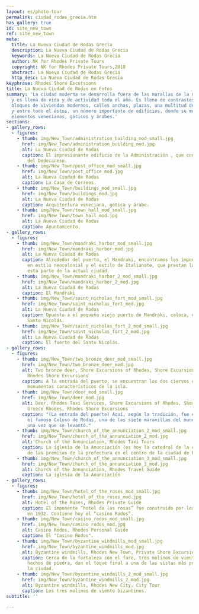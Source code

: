 ```yaml
---
layout: es/photo-tour
permalink: ciudad_rodas_grecia.htm
has_gallery: true
id: site_new_town
ref: site_new_town
meta:
  title: La Nueva Ciudad de Rodas Grecia
  description: La Nueva Ciudad de Rodas Grecia
  keywords: La Nueva Ciudad de Rodas Grecia
  author: NK for Rhodes Private Tours
  copyright: NK for Rhodes Private Tours,2018
  abstract: La Nueva Ciudad de Rodas Grecia
  http_desc: La Nueva Ciudad de Rodas Grecia
keyphrase: Rhodes Shore Excursions
title: La Nueva Ciudad de Rodas en Fotos
summary: 'La ciudad moderna se desarrolla fuera de las murallas de la medieval Rodas
  y es llena de vida y de actividad todo el año. Es lleno de contrastes asombrosamente:
  bloques de viviendas modernos, calles anchas, plazas, una multitud de tiendas….
  y entre todo el éstos, un número importante de edificios, donde se muestran los
  elementos venecianos, góticos y árabes.'
sections:
- gallery_rows:
  - figures:
    - thumb: img/New_Town/administration_building_mod_small.jpg
      href: img/New_Town/administration_building_mod.jpg
      alt: La Nueva Ciudad de Rodas
      caption: El impresionante edificio de la Administración , que contiene la Prefectura
        del Dodecaneso.
    - thumb: img/New_Town/post_office_mod_small.jpg
      href: img/New_Town/post_office_mod.jpg
      alt: La Nueva Ciudad de Rodas
      caption: La Casa de Correos.
    - thumb: img/New_Town/buildings_mod_small.jpg
      href: img/New_Town/buildings_mod.jpg
      alt: La Nueva Ciudad de Rodas
      caption: Arquitectura veneciana, gótica y árabe.
    - thumb: img/New_Town/town_hall_mod_small.jpg
      href: img/New_Town/town_hall_mod.jpg
      alt: La Nueva Ciudad de Rodas
      caption: Ayuntamiento.
- gallery_rows:
  - figures:
    - thumb: img/New_Town/mandraki_harbor_mod_small.jpg
      href: img/New_Town/mandraki_harbor_mod.jpg
      alt: La Nueva Ciudad de Rodas
      caption: Alrededor del puerto, el Mandraki, encontramos los imponentes edificios
        en estilo neocolonial y el estilo de Italianote, que prestan la grandeza a
        esta parte de la actual ciudad.
    - thumb: img/New_Town/mandraki_harbor_2_mod_small.jpg
      href: img/New_Town/mandraki_harbor_2_mod.jpg
      alt: La Nueva Ciudad de Rodas
      caption: El Mandraki
    - thumb: img/New_Town/saint_nicholas_fort_mod_small.jpg
      href: img/New_Town/saint_nicholas_fort_mod.jpg
      alt: La Nueva Ciudad de Rodas
      caption: Opuesto a el pequeño viejo puerto de Mandraki, coloca, el fuerte del
        Santo Nicolás.
    - thumb: img/New_Town/saint_nicholas_fort_2_mod_small.jpg
      href: img/New_Town/saint_nicholas_fort_2_mod.jpg
      alt: La Nueva Ciudad de Rodas
      caption: El fuerte del Santo Nicolás.
- gallery_rows:
  - figures:
    - thumb: img/New_Town/two_bronze_deer_mod_small.jpg
      href: img/New_Town/two_bronze_deer_mod.jpg
      alt: Two bronze deer, Shore Excursions of Rhodes, Shore Excursions Greece Rhodes,
        Rhodes Shore Excursions
      caption: A la entrada del puerto, se encuentran los dos ciervos de bronce -
        monumentos característicos de la isla.
    - thumb: img/New_Town/deer_mod_small.jpg
      href: img/New_Town/deer_mod.jpg
      alt: Deer, Rhodes Taxi Services, Shore Excursions of Rhodes, Shore Excursions
        Greece Rhodes, Rhodes Shore Excursions
      caption: "(La entrada del puerto) Aquí, según la tradición, fue el lugar donde
        el famoso Coloso de Rodas, una de las siete maravillas del mundo antiguo,
        una vez que se levantó."
    - thumb: img/New_Town/church_of_the_annunciation_2_mod_small.jpg
      href: img/New_Town/church_of_the_annunciation_2_mod.jpg
      alt: Church of the Annunciation, Rhodes Taxi Tours
      caption: La iglesia de la Anunciación (es hoy la catedral de la ciudad) al lado
        de las premisas de la prefectura en el centro de la ciudad de Rodas.
    - thumb: img/New_Town/church_of_the_annunciation_3_mod_small.jpg
      href: img/New_Town/church_of_the_annunciation_3_mod.jpg
      alt: Church of the Annunciation, Rhodes Travel Guide
      caption: La iglesia de la Anunciación
- gallery_rows:
  - figures:
    - thumb: img/New_Town/hotel_of_the_roses_mod_small.jpg
      href: img/New_Town/hotel_of_the_roses_mod.jpg
      alt: Hotel of the Roses, Rhodes Private Guide
      caption: El imponente “hotel de las rosas” fue construido por los italianos,
        en 1932. Contiene hoy el “casino Rodos”.
    - thumb: img/New_Town/casino_rodos_mod_small.jpg
      href: img/New_Town/casino_rodos_mod.jpg
      alt: Casino Rodos, Rhodes Personal Guide
      caption: El "Casino Rodos".
    - thumb: img/New_Town/byzantine_windmills_mod_small.jpg
      href: img/New_Town/byzantine_windmills_mod.jpg
      alt: Byzantine windmills, Rhodes New Town, Private Shore Excursions
      caption: Cerca de la fortaleza con el faro, tres molinos de viento bizantinos
        hechos de piedra, dan el toque final a una de las vistas más preciosas de
        la ciudad.
    - thumb: img/New_Town/byzantine_windmills_2_mod_small.jpg
      href: img/New_Town/byzantine_windmills_2_mod.jpg
      alt: Byzantine windmills, Rhodes New City, City Tour
      caption: Los tres molinos de viento bizantinos.
subtitle: ''

---
```

